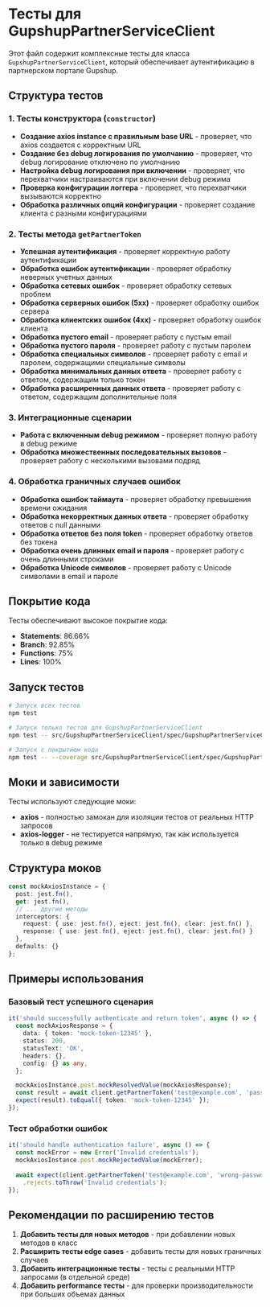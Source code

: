 # Тесты для GupshupPartnerServiceClient

Этот файл содержит комплексные тесты для класса `GupshupPartnerServiceClient`, который обеспечивает аутентификацию в партнерском портале Gupshup.

## Структура тестов

### 1. Тесты конструктора (`constructor`)
- **Создание axios instance с правильным base URL** - проверяет, что axios создается с корректным URL
- **Создание без debug логирования по умолчанию** - проверяет, что debug логирование отключено по умолчанию
- **Настройка debug логирования при включении** - проверяет, что перехватчики настраиваются при включении debug режима
- **Проверка конфигурации логгера** - проверяет, что перехватчики вызываются корректно
- **Обработка различных опций конфигурации** - проверяет создание клиента с разными конфигурациями

### 2. Тесты метода `getPartnerToken`
- **Успешная аутентификация** - проверяет корректную работу аутентификации
- **Обработка ошибок аутентификации** - проверяет обработку неверных учетных данных
- **Обработка сетевых ошибок** - проверяет обработку сетевых проблем
- **Обработка серверных ошибок (5xx)** - проверяет обработку ошибок сервера
- **Обработка клиентских ошибок (4xx)** - проверяет обработку ошибок клиента
- **Обработка пустого email** - проверяет работу с пустым email
- **Обработка пустого пароля** - проверяет работу с пустым паролем
- **Обработка специальных символов** - проверяет работу с email и паролем, содержащими специальные символы
- **Обработка минимальных данных ответа** - проверяет работу с ответом, содержащим только токен
- **Обработка расширенных данных ответа** - проверяет работу с ответом, содержащим дополнительные поля

### 3. Интеграционные сценарии
- **Работа с включенным debug режимом** - проверяет полную работу в debug режиме
- **Обработка множественных последовательных вызовов** - проверяет работу с несколькими вызовами подряд

### 4. Обработка граничных случаев ошибок
- **Обработка ошибок таймаута** - проверяет обработку превышения времени ожидания
- **Обработка некорректных данных ответа** - проверяет обработку ответов с null данными
- **Обработка ответов без поля token** - проверяет обработку ответов без токена
- **Обработка очень длинных email и пароля** - проверяет работу с очень длинными строками
- **Обработка Unicode символов** - проверяет работу с Unicode символами в email и пароле

## Покрытие кода

Тесты обеспечивают высокое покрытие кода:
- **Statements**: 86.66%
- **Branch**: 92.85%
- **Functions**: 75%
- **Lines**: 100%

## Запуск тестов

```bash
# Запуск всех тестов
npm test

# Запуск только тестов для GupshupPartnerServiceClient
npm test -- src/GupshupPartnerServiceClient/spec/GupshupPartnerServiceClientSpec.ts

# Запуск с покрытием кода
npm test -- --coverage src/GupshupPartnerServiceClient/spec/GupshupPartnerServiceClientSpec.ts
```

## Моки и зависимости

Тесты используют следующие моки:
- **axios** - полностью замокан для изоляции тестов от реальных HTTP запросов
- **axios-logger** - не тестируется напрямую, так как используется только в debug режиме

## Структура моков

```typescript
const mockAxiosInstance = {
  post: jest.fn(),
  get: jest.fn(),
  // ... другие методы
  interceptors: {
    request: { use: jest.fn(), eject: jest.fn(), clear: jest.fn() },
    response: { use: jest.fn(), eject: jest.fn(), clear: jest.fn() }
  },
  defaults: {}
};
```

## Примеры использования

### Базовый тест успешного сценария
```typescript
it('should successfully authenticate and return token', async () => {
  const mockAxiosResponse = {
    data: { token: 'mock-token-12345' },
    status: 200,
    statusText: 'OK',
    headers: {},
    config: {} as any,
  };

  mockAxiosInstance.post.mockResolvedValue(mockAxiosResponse);
  const result = await client.getPartnerToken('test@example.com', 'password');
  expect(result).toEqual({ token: 'mock-token-12345' });
});
```

### Тест обработки ошибок
```typescript
it('should handle authentication failure', async () => {
  const mockError = new Error('Invalid credentials');
  mockAxiosInstance.post.mockRejectedValue(mockError);
  
  await expect(client.getPartnerToken('test@example.com', 'wrong-password'))
    .rejects.toThrow('Invalid credentials');
});
```

## Рекомендации по расширению тестов

1. **Добавить тесты для новых методов** - при добавлении новых методов в класс
2. **Расширить тесты edge cases** - добавить тесты для новых граничных случаев
3. **Добавить интеграционные тесты** - тесты с реальными HTTP запросами (в отдельной среде)
4. **Добавить performance тесты** - для проверки производительности при больших объемах данных 